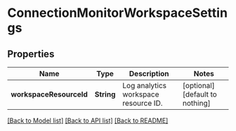 # ConnectionMonitorWorkspaceSettings


## Properties
Name | Type | Description | Notes
------------ | ------------- | ------------- | -------------
**workspaceResourceId** | **String** | Log analytics workspace resource ID. | [optional] [default to nothing]


[[Back to Model list]](../README.md#models) [[Back to API list]](../README.md#api-endpoints) [[Back to README]](../README.md)


